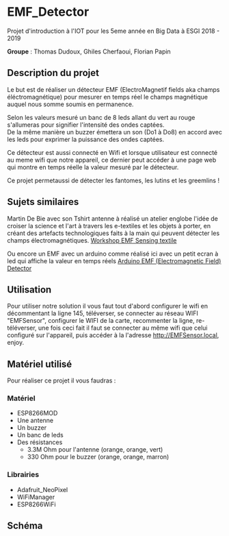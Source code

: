 # EMF_Detector
Projet d'introduction à l'IOT pour les 5eme année en Big Data à ESGI 2018 - 2019

**Groupe** : Thomas Dudoux, Ghiles Cherfaoui, Florian Papin


## Description du projet
Le but est de réaliser un détecteur EMF (ElectroMagnetif fields aka champs éléctromagnétique) pour mesurer en temps réel le champs magnétique auquel nous somme soumis en permanence.

Selon les valeurs mesuré un banc de 8 leds allant du vert au rouge s'allumeras pour signifier l'intensité des ondes captées.  
De la même manière un buzzer émettera un son (Do1 à Do8) en accord avec les leds pour exprimer la puissance des ondes captées.

Ce détecteur est aussi connecté en Wifi et lorsque utilisateur est connecté au meme wifi que notre appareil, ce dernier peut accéder à une page web qui montre en temps réelle la valeur mesuré par le détecteur.

Ce projet permetaussi de détecter les fantomes, les lutins et les greemlins !


## Sujets similaires
Martin De Bie avec son Tshirt antenne à réalisé un atelier englobe l'idée de croiser la science et l'art à travers les e-textiles et les objets à porter, en créant des artefacts technologiques faits à la main qui peuvent détecter les champs électromagnétiques.
[Workshop EMF Sensing textile](http://www.martindebie.com/education/emf-sensing-textile/)

Ou encore un EMF avec un arduino comme réalisé ici avec un petit ecran à led qui affiche la valeur en temps réels [Arduino EMF (Electromagnetic Field) Detector](https://www.instructables.com/id/Arduino-EMF-Detector/)


## Utilisation
Pour utiliser notre solution il vous faut tout d'abord configurer le wifi en décommentant la ligne 145, téléverser, se connecter au réseau WIFI "EMFSensor", configurer le WIFI de la carte, recommenter la ligne, re-téléverser, une fois ceci fait il faut se connecter au même wifi que celui configuré sur l'appareil, puis accéder à la l'adresse http://EMFSensor.local, enjoy.

##  Matériel utilisé
Pour réaliser ce projet il vous faudras :

### Matériel
- ESP8266MOD
- Une antenne
- Un buzzer
- Un banc de leds
- Des résistances
  - 3.3M Ohm pour l'antenne (orange, orange, vert)
  - 330 Ohm pour le buzzer (orange, orange, marron)

### Librairies
- Adafruit_NeoPixel
- WiFiManager
- ESP8266WiFi


## Schéma
